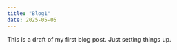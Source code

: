 ```yaml
---
title: "Blog1"
date: 2025-05-05
---
```

This is a draft of my first blog post. Just setting things up.
